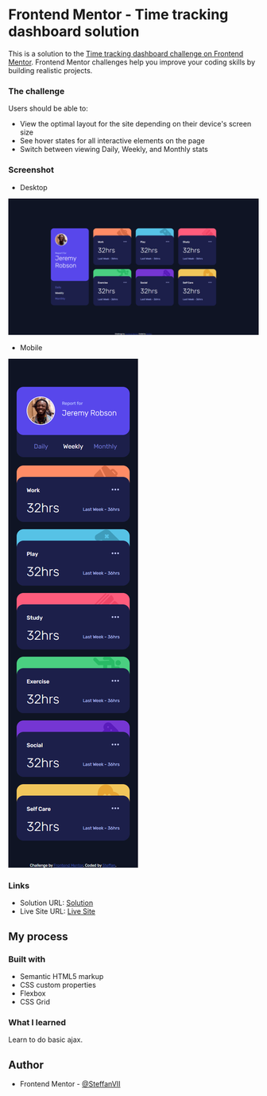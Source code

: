 # Frontend Mentor - Time tracking dashboard solution

This is a solution to the [Time tracking dashboard challenge on Frontend Mentor](https://www.frontendmentor.io/challenges/time-tracking-dashboard-UIQ7167Jw). Frontend Mentor challenges help you improve your coding skills by building realistic projects. 

### The challenge

Users should be able to:

- View the optimal layout for the site depending on their device's screen size
- See hover states for all interactive elements on the page
- Switch between viewing Daily, Weekly, and Monthly stats

### Screenshot

- Desktop

![](ss/screencapture-127-0-0-1-5500-2021-11-24-16_31_22.png)

- Mobile

![](ss/127.0.0.1_5500_(375p).png)

### Links

- Solution URL: [Solution](https://your-solution-url.com)
- Live Site URL: [Live Site](https://your-live-site-url.com)

## My process

### Built with

- Semantic HTML5 markup
- CSS custom properties
- Flexbox
- CSS Grid

### What I learned

Learn to do basic ajax.

## Author

- Frontend Mentor - [@SteffanVII](https://www.frontendmentor.io/profile/SteffanVII)